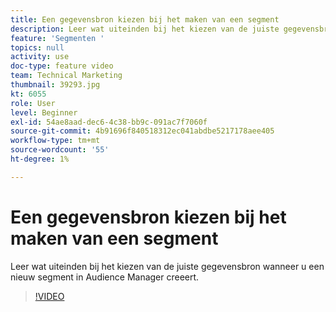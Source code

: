 ```yaml
---
title: Een gegevensbron kiezen bij het maken van een segment
description: Leer wat uiteinden bij het kiezen van de juiste gegevensbron wanneer u een nieuw segment in Audience Manager creeert.
feature: 'Segmenten '
topics: null
activity: use
doc-type: feature video
team: Technical Marketing
thumbnail: 39293.jpg
kt: 6055
role: User
level: Beginner
exl-id: 54ae8aad-dec6-4c38-bb9c-091ac7f7060f
source-git-commit: 4b91696f840518312ec041abdbe5217178aee405
workflow-type: tm+mt
source-wordcount: '55'
ht-degree: 1%

---
```


# Een gegevensbron kiezen bij het maken van een segment

Leer wat uiteinden bij het kiezen van de juiste gegevensbron wanneer u een nieuw segment in Audience Manager creeert.

>[!VIDEO](https://video.tv.adobe.com/v/39293/?quality=12&learn=on)
